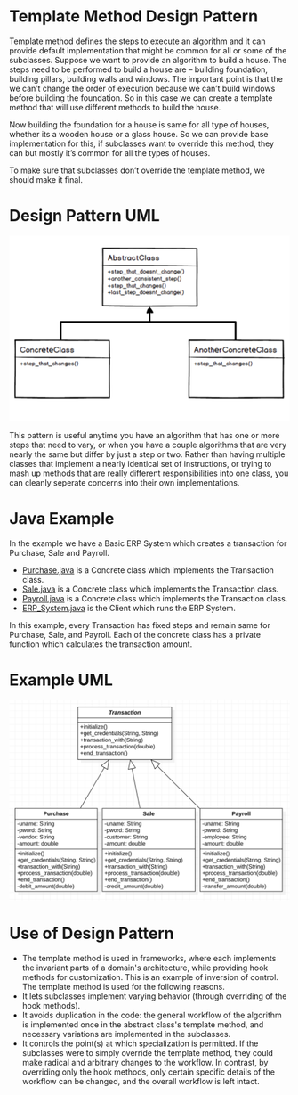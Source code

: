# Template Method Design Pattern
Template method defines the steps to execute an algorithm and it can provide default implementation that might be common for all or some of the subclasses.
Suppose we want to provide an algorithm to build a house. The steps need to be performed to build a house are – building foundation, building pillars, building walls and windows. The important point is that the we can’t change the order of execution because we can’t build windows before building the foundation. So in this case we can create a template method that will use different methods to build the house.

Now building the foundation for a house is same for all type of houses, whether its a wooden house or a glass house. So we can provide base implementation for this, if subclasses want to override this method, they can but mostly it’s common for all the types of houses.

To make sure that subclasses don’t override the template method, we should make it final.

# Design Pattern UML
![Template Method Pattern](example/uml1.png)

This pattern is useful anytime you have an algorithm that has one or more steps that need to vary, or when you have a couple algorithms that are very nearly the same but differ by just a step or two.
Rather than having multiple classes that implement a nearly identical set of instructions, or trying to mash up methods that are really different responsibilities into one class, you can cleanly seperate concerns into their own implementations.

# Java Example
In the example we have a Basic ERP System which creates a transaction for Purchase, Sale and Payroll.
- [Purchase.java](example/Purchase.java) is a Concrete class which implements the Transaction class.
- [Sale.java](example/Sale.java) is a Concrete class which implements the Transaction class.
- [Payroll.java](example/Payroll.java) is a Concrete class which implements the Transaction class.
- [ERP_System.java](example/ERP_System.java) is the Client which runs the ERP System.

In this example, every Transaction has fixed steps and remain same for Purchase, Sale, and Payroll.
Each of the concrete class has a private function which calculates the transaction amount.

# Example UML
![ERP System](example/uml2.png)


# Use of Design Pattern
- The template method is used in frameworks, where each implements the invariant parts of a domain's architecture, while providing hook methods for customization. This is an example of inversion of control. The template method is used for the following reasons.
- It lets subclasses implement varying behavior (through overriding of the hook methods).
- It avoids duplication in the code: the general workflow of the algorithm is implemented once in the abstract class's template method, and necessary variations are implemented in the subclasses.
- It controls the point(s) at which specialization is permitted. If the subclasses were to simply override the template method, they could make radical and arbitrary changes to the workflow. In contrast, by overriding only the hook methods, only certain specific details of the workflow can be changed, and the overall workflow is left intact.